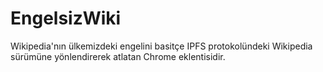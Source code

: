 # EngelsizWiki
Wikipedia'nın ülkemizdeki engelini basitçe IPFS protokolündeki Wikipedia sürümüne yönlendirerek atlatan Chrome eklentisidir.
